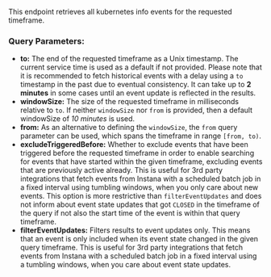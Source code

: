 This endpoint retrieves all kubernetes info events for the requested timeframe.

### Query Parameters:

- **to:** The end of the requested timeframe as a Unix timestamp. The current service time is used as a default if not provided. Please note that it is recommended to fetch historical events with a delay using a `to` timestamp in the past due to eventual consistency. It can take up to **2 minutes** in some cases until an event update is reflected in the results.
- **windowSize:** The size of the requested timeframe in milliseconds relative to `to`. If neither `windowSize` nor `from` is provided, then a default windowSize of *10 minutes* is used.
- **from:** As an alternative to defining the `windowSize`, the `from` query parameter can be used, which spans the timeframe in range `[from, to)`.
- **excludeTriggeredBefore:** Whether to exclude events that have been triggered before the requested timeframe in order to enable searching for events that have started within the given timeframe, excluding events that are previously active already. This is useful for 3rd party integrations that fetch events from Instana with a scheduled batch job in a fixed interval using tumbling windows, when you only care about new events.
This option is more restrictive than `filterEventUpdates` and does not inform about event state updates that got `CLOSED` in the timeframe of the query if not also the start time of the event is within that query timeframe.
- **filterEventUpdates:** Filters results to event updates only. This means that an event is only included when its event state changed in the given query timeframe. This is useful for 3rd party integrations that fetch events from Instana with a scheduled batch job in a fixed interval using a tumbling windows, when you care about event state updates.

